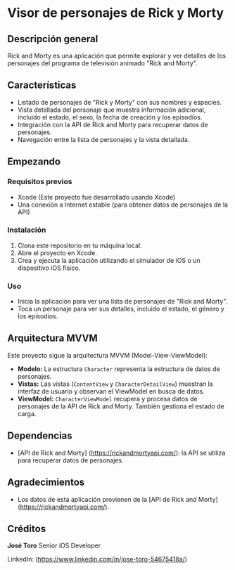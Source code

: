 # Visor de personajes de Rick y Morty

## Descripción general

Rick and Morty es una aplicación que permite explorar y ver detalles de los personajes del programa de televisión animado "Rick and Morty".

## Características

- Listado de personajes de "Rick y Morty" con sus nombres y especies.
- Vista detallada del personaje que muestra información adicional, incluido el estado, el sexo, la fecha de creación y los episodios.
- Integración con la API de Rick and Morty para recuperar datos de personajes.
- Navegación entre la lista de personajes y la vista detallada.

## Empezando

### Requisitos previos

- Xcode (Este proyecto fue desarrollado usando Xcode)
- Una conexión a Internet estable (para obtener datos de personajes de la API)

### Instalación

1. Clona este repositorio en tu máquina local.
2. Abre el proyecto en Xcode.
3. Crea y ejecuta la aplicación utilizando el simulador de iOS o un dispositivo iOS físico.

### Uso

- Inicia la aplicación para ver una lista de personajes de "Rick and Morty".
- Toca un personaje para ver sus detalles, incluido el estado, el género y los episodios.

## Arquitectura MVVM

Este proyecto sigue la arquitectura MVVM (Model-View-ViewModel):

- **Modelo:** La estructura `Character` representa la estructura de datos de personajes.
- **Vistas:** Las vistas (`ContentView` y `CharacterDetailView`) muestran la interfaz de usuario y observan el ViewModel en busca de datos.
- **ViewModel:** `CharacterViewModel` recupera y procesa datos de personajes de la API de Rick and Morty. También gestiona el estado de carga.

## Dependencias

- [API de Rick and Morty] (https://rickandmortyapi.com/): la API se utiliza para recuperar datos de personajes.

## Agradecimientos

- Los datos de esta aplicación provienen de la [API de Rick and Morty] (https://rickandmortyapi.com/).

## Créditos

**José Toro**
Senior iOS Developer

LinkedIn: (https://www.linkedin.com/in/jose-toro-54675418a/)

